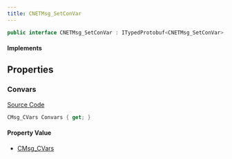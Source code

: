 ```yaml
---
title: CNETMsg_SetConVar
---
```


```csharp
public interface CNETMsg_SetConVar : ITypedProtobuf<CNETMsg_SetConVar>, INativeHandle, INetMessage<CNETMsg_SetConVar>, IDisposable
```

#### Implements

## Properties

### Convars

[Source Code](https://github.com/swiftly-solution/swiftlys2/blob/main/managed/src/SwiftlyS2.Generated/Protobufs/Interfaces/CNETMsg_SetConVar.cs#L18)

```csharp
CMsg_CVars Convars { get; }
```

#### Property Value

- [CMsg_CVars](/docs/api/shared/protobufdefinitions/cmsg_cvars)

